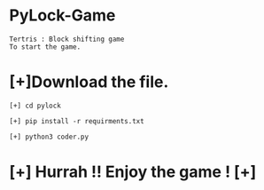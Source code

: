 # PyLock-Game

	Tertris : Block shifting game
	To start the game.

# [+]Download the file.

	[+] cd pylock

	[+] pip install -r requirments.txt

	[+] python3 coder.py

# [+] Hurrah !! Enjoy the game ! [+]
